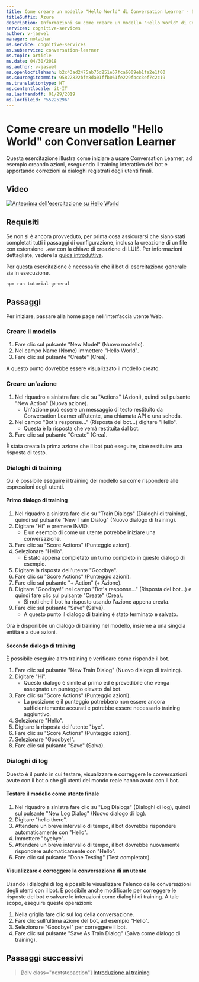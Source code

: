 ```yaml
---
title: Come creare un modello "Hello World" di Conversation Learner - Servizi cognitivi Microsoft| Microsoft Docs
titleSuffix: Azure
description: Informazioni su come creare un modello "Hello World" di Conversation Learner.
services: cognitive-services
author: v-jaswel
manager: nolachar
ms.service: cognitive-services
ms.subservice: conversation-learner
ms.topic: article
ms.date: 04/30/2018
ms.author: v-jaswel
ms.openlocfilehash: b2c43ad2475ab75d251e57fca6009eb1fa2e1f00
ms.sourcegitcommit: 95822822bfe8da01ffb061fe229fbcc3ef7c2c19
ms.translationtype: HT
ms.contentlocale: it-IT
ms.lasthandoff: 01/29/2019
ms.locfileid: "55225296"
---
```

# <a name="how-to-create-a-hello-world-model-with-conversation-learner"></a>Come creare un modello "Hello World" con Conversation Learner

Questa esercitazione illustra come iniziare a usare Conversation Learner, ad esempio creando azioni, eseguendo il training interattivo del bot e apportando correzioni ai dialoghi registrati degli utenti finali.

## <a name="video"></a>Video

[![Anteprima dell'esercitazione su Hello World](https://aka.ms/cl_Tutorial_v3_HelloWorld_Preview)](https://aka.ms/cl_tutorial_v3_helloworld)


## <a name="requirements"></a>Requisiti
Se non si è ancora provveduto, per prima cosa assicurarsi che siano stati completati tutti i passaggi di configurazione, inclusa la creazione di un file con estensione `.env` con la chiave di creazione di LUIS.  Per informazioni dettagliate, vedere la [guida introduttiva](../quickstart.md).

Per questa esercitazione è necessario che il bot di esercitazione generale sia in esecuzione.

    npm run tutorial-general

## <a name="steps"></a>Passaggi

Per iniziare, passare alla home page nell'interfaccia utente Web.

### <a name="create-the-model"></a>Creare il modello
1. Fare clic sul pulsante "New Model" (Nuovo modello).
2. Nel campo Name (Nome) immettere "Hello World".
3. Fare clic sul pulsante "Create" (Crea).

A questo punto dovrebbe essere visualizzato il modello creato.

### <a name="create-an-action"></a>Creare un'azione
1. Nel riquadro a sinistra fare clic su "Actions" (Azioni), quindi sul pulsante "New Action" (Nuova azione).
    - Un'azione può essere un messaggio di testo restituito da Conversation Learner all'utente, una chiamata API o una scheda.
2. Nel campo "Bot's response..." (Risposta del bot...) digitare "Hello".
    - Questa è la risposta che verrà restituita dal bot.
3. Fare clic sul pulsante "Create" (Crea).

È stata creata la prima azione che il bot può eseguire, cioè restituire una risposta di testo.

### <a name="train-dialogs"></a>Dialoghi di training
Qui è possibile eseguire il training del modello su come rispondere alle espressioni degli utenti.

#### <a name="first-training-dialog"></a>Primo dialogo di training

1. Nel riquadro a sinistra fare clic su "Train Dialogs" (Dialoghi di training), quindi sul pulsante "New Train Dialog" (Nuovo dialogo di training).
2. Digitare "Hi" e premere INVIO.
    - È un esempio di come un utente potrebbe iniziare una conversazione.
3. Fare clic su "Score Actions" (Punteggio azioni).
4. Selezionare "Hello".
    - È stato appena completato un turno completo in questo dialogo di esempio. 
5. Digitare la risposta dell'utente "Goodbye".
6. Fare clic su "Score Actions" (Punteggio azioni).
7. Fare clic sul pulsante "+ Action" (+ Azione).
8. Digitare "Goodbye!" nel campo "Bot's response..." (Risposta del bot...) e quindi fare clic sul pulsante "Create" (Crea).
    - Si noti che il bot ha risposto usando l'azione appena creata.
9. Fare clic sul pulsante "Save" (Salva). 
    - A questo punto il dialogo di training è stato terminato e salvato.

Ora è disponibile un dialogo di training nel modello, insieme a una singola entità e a due azioni.

#### <a name="second-training-dialog"></a>Secondo dialogo di training
È possibile eseguire altro training e verificare come risponde il bot.

1. Fare clic sul pulsante "New Train Dialog" (Nuovo dialogo di training).
2. Digitare "Hi".
    - Questo dialogo è simile al primo ed è prevedibile che venga assegnato un punteggio elevato dal bot.
3. Fare clic su "Score Actions" (Punteggio azioni).
    - La posizione e il punteggio potrebbero non essere ancora sufficientemente accurati e potrebbe essere necessario training aggiuntivo.
4. Selezionare "Hello".
5. Digitare la risposta dell'utente "bye".
6. Fare clic su "Score Actions" (Punteggio azioni).
7. Selezionare "Goodbye!".
8. Fare clic sul pulsante "Save" (Salva).

### <a name="log-dialogs"></a>Dialoghi di log
Questo è il punto in cui testare, visualizzare e correggere le conversazioni avute con il bot o che gli utenti del mondo reale hanno avuto con il bot.

#### <a name="test-the-model-as-an-end-user"></a>Testare il modello come utente finale
1. Nel riquadro a sinistra fare clic su "Log Dialogs" (Dialoghi di log), quindi sul pulsante "New Log Dialog" (Nuovo dialogo di log).
2. Digitare "hello there".
3. Attendere un breve intervallo di tempo, il bot dovrebbe rispondere automaticamente con "Hello".
4. Immettere "byebye".
5. Attendere un breve intervallo di tempo, il bot dovrebbe nuovamente rispondere automaticamente con "Hello".
6. Fare clic sul pulsante "Done Testing" (Test completato).

#### <a name="view-and-correct-a-user-conversation"></a>Visualizzare e correggere la conversazione di un utente
Usando i dialoghi di log è possibile visualizzare l'elenco delle conversazioni degli utenti con il bot. È possibile anche modificarle per correggere le risposte del bot e salvare le interazioni come dialoghi di training. A tale scopo, eseguire queste operazioni:
1. Nella griglia fare clic sul log della conversazione.
2. Fare clic sull'ultima azione del bot, ad esempio "Hello".
3. Selezionare "Goodbye!" per correggere il bot.
4. Fare clic sul pulsante "Save As Train Dialog" (Salva come dialogo di training).

## <a name="next-steps"></a>Passaggi successivi

> [!div class="nextstepaction"]
> [Introduzione al training](./02-intro-to-training.md)

